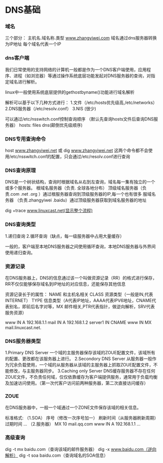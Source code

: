 # DNS基础
### 域名
三个部分： 主机名.域名称.类型
www.zhangyiwei.com
域名通过dns服务器转换为IP地址
每个域名代表一个IP
### dns客户端
我们日常使用的支持网络的计算机一般都是作为一个DNS客户端使用，应用程序、进程（如浏览器）等通过操作系统底层功能发起对DNS服务器的查询，对指定域名进行解析。

linux中一般使用系统底层提供的gethostbyname()功能进行域名解析

解析可以基于以下几种方式进行：
1.文件（/etc/hosts优先级高,/etc/networks）
2.DNS服务器（/etc/resolv.conf）
3.NIS (很少)

可以通过/etc/nsswitch.conf控制查询顺序
（默认先查询hosts文件后查询DNS服务器）
hosts: files dns(颠倒优先级顺序)
### DNS专用查询命令
host www.zhangyiwei.net
或
dig www.zhangyiwei.net
这两个命令都不会使用/etc/nsswitch.conf的配置，只会通过/etc/resolv.conf进行查询
### DNS查询原理
DNS是一个树状结构，查询时根据域名从右到左查询，域名每一集有独立的一个或多个服务器。
根域名服务器（负责. 全球各地分布）
顶级域名服务器（负责.com .net .org ）通过根服务器查询到顶级服务器的IP,每一个也有很多
服域名务器 （负责.zhangyiwei .baidu）通过顶级服务器获取到域名服务器的地址

dig +trace www.linuxcast.net(显示整个流程)

### DNS查询类型
1.递归查询
2.循环查询（缺点，每一级服务器中占用大量缓存）

一般的，客户端至本地DNS服务器之间使用循环查询，本地DNS服务器与外界间使用递归查询。
### 资源记录
在DNS服务器上，DNS的信息通过该一个叫做资源记录（RR）的格式进行保存，RR不仅仅能够保存域名到IP地址的对应信息，还能保存其他信息

资源记录长于的属性：
NAME 和主机名相关 
CLASS 资源类型（一般是IN,代表INTERNET）
TYPE 信息类型（A代表IP地址，AAAA代表IPV6地址，CNAME代表别名，即前后名字对等，MX 邮件相关,PTR代表指针，做逆向解析，SRV代表服务资源）

www IN A 192.168.1.1
mail IN A 192.168.1.2
server1 IN CNAME www
        IN MX   mail.linuxcast.net.

### DNS服务器类型
1.Primary DNS Server
一个域的主服务器保存该域的ZOUE配置文件，该域所有的配置、更改都在该服务器上进行。
2.Secondory DNS Server
从服务器一般作为冗余负载使用，一个域的从服务器从该域的主服务器上抓取ZOUE配置文件，不能修改，与主服务器同步。
3.Caching only Server
DNS缓存服务器不存在任何ZOUE文件，不负责任何域，仅仅依靠缓存为客户端提供服务，通常用于负载均衡及加速访问使用。（第一次代客户访问前两种服务器，第二次直接访问缓存）

### ZOUE
在DNS服务器中，一般一个域通过一个ZONE文件保存该域的相关信息。

标准格式:
（1.SOA）
序号（修改一次序号加一）
刷新时间（从服务器刷新周期）
过期时间
...
（2.服务器）
    MX 10 mail.qq.com
www IN A  192.168.1.1
...

### 高级查询
dig -t mx baidu.com（查询该域的邮件服务器）
dig -x www.baidu.com（逆向解析）
dig -t soa baidu.com（查询域名的SOA信息）